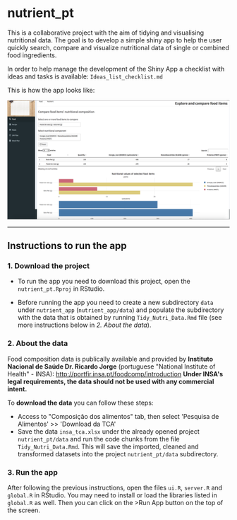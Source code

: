 # nutrient_pt

This is a collaborative project with the aim of tidying and visualising nutritional data. The goal is to develop a simple shiny app to help the user quickly search, compare and visualize nutritional data of single or combined food ingredients. 

In order to help manage the development of the Shiny App a checklist with ideas and tasks is available: `Ideas_list_checklist.md` 

This is how the app looks like:
 
![nutrient_pt app][appimage]

[appimage]: https://github.com/agrou/nutrient_pt/blob/master/www/screeshot_20171113.png?raw=true "Nutrient App - First screenshot"

*******************************************************************************

## Instructions to run the app

### 1. Download the project

- To run the app you need to download this project, open the `nutrient_pt.Rproj` in RStudio. 

- Before running the app you need to create a new subdirectory `data` under `nutrient_app` (`nutrient_app/data`) and populate the  subdirectory with the data that is obtained by running `Tidy_Nutri_Data.Rmd` file (see more instructions below in *2. About the data*).

### 2. About the data

Food composition data is publically available and provided by **Instituto Nacional de Saúde Dr. Ricardo Jorge** (portuguese "National Institute of Health" - INSA): http://portfir.insa.pt/foodcomp/introduction 
**Under INSA's legal requirements, the data should not be used with any commercial intent.**

To **download the data** you can follow these steps:

- Access to "Composição dos alimentos" tab, then select 'Pesquisa de Alimentos' >> 'Download da TCA' 
- Save the data `insa_tca.xlsx` under the already opened project `nutrient_pt/data` and run the code chunks from the file `Tidy_Nutri_Data.Rmd`. This will save the imported, cleaned and transformed datasets into the project `nutrient_pt/data` subdirectory.

### 3. Run the app

After following the previous instructions, open the files `ui.R`, `server.R` and `global.R` in RStudio. You may need to install or load the libraries listed in `global.R` as well. Then you can click on the >Run App button on the top of the screen.  
